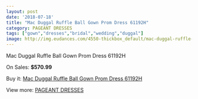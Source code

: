 ```yaml
---
layout: post
date: '2018-07-18'
title: "Mac Duggal Ruffle Ball Gown Prom Dress 61192H"
category: PAGEANT DRESSES
tags: ["gown","dresses","bridal","wedding","duggal"]
image: http://img.eudances.com/4550-thickbox_default/mac-duggal-ruffle-ball-gown-prom-dress-61192h.jpg
---
```

Mac Duggal Ruffle Ball Gown Prom Dress 61192H

On Sales: **$570.99**
<a href="https://www.eudances.com/en/pageant-dresses/1522-mac-duggal-ruffle-ball-gown-prom-dress-61192h.html"><amp-img layout="responsive" width="600" height="600" src="//img.eudances.com/4550-thickbox_default/mac-duggal-ruffle-ball-gown-prom-dress-61192h.jpg" alt="Mac Duggal Ruffle Ball Gown Prom Dress 61192H 0" /></a>
<a href="https://www.eudances.com/en/pageant-dresses/1522-mac-duggal-ruffle-ball-gown-prom-dress-61192h.html"><amp-img layout="responsive" width="600" height="600" src="//img.eudances.com/4551-thickbox_default/mac-duggal-ruffle-ball-gown-prom-dress-61192h.jpg" alt="Mac Duggal Ruffle Ball Gown Prom Dress 61192H 1" /></a>

Buy it: [Mac Duggal Ruffle Ball Gown Prom Dress 61192H](https://www.eudances.com/en/pageant-dresses/1522-mac-duggal-ruffle-ball-gown-prom-dress-61192h.html "Mac Duggal Ruffle Ball Gown Prom Dress 61192H")

View more: [PAGEANT DRESSES](https://www.eudances.com/en/16-pageant-dresses "PAGEANT DRESSES")